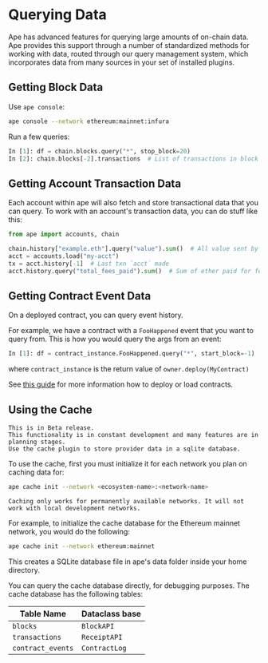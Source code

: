 # Querying Data

Ape has advanced features for querying large amounts of on-chain data.
Ape provides this support through a number of standardized methods for working with data,
routed through our query management system, which incorporates data from many sources in
your set of installed plugins.

## Getting Block Data

Use `ape console`:

```bash
ape console --network ethereum:mainnet:infura
```

Run a few queries:

```python
In [1]: df = chain.blocks.query("*", stop_block=20)
In [2]: chain.blocks[-2].transactions  # List of transactions in block
```

## Getting Account Transaction Data

Each account within ape will also fetch and store transactional data that you can query.
To work with an account's transaction data, you can do stuff like this:

```python
from ape import accounts, chain

chain.history["example.eth"].query("value").sum()  # All value sent by this address
acct = accounts.load("my-acct")
tx = acct.history[-1]  # Last txn `acct` made
acct.history.query("total_fees_paid").sum()  # Sum of ether paid for fees by `acct`
```

## Getting Contract Event Data

On a deployed contract, you can query event history.

For example, we have a contract with a `FooHappened` event that you want to query from.
This is how you would query the args from an event:

```python
In [1]: df = contract_instance.FooHappened.query("*", start_block=-1)
```

where `contract_instance` is the return value of `owner.deploy(MyContract)`

See [this guide](../userguides/contracts.html) for more information how to deploy or load contracts.

## Using the Cache

```{note}
This is in Beta release.
This functionality is in constant development and many features are in planning stages.
Use the cache plugin to store provider data in a sqlite database.
```

To use the cache, first you must initialize it for each network you plan on caching data for:

```bash
ape cache init --network <ecosystem-name>:<network-name>
```

```{note}
Caching only works for permanently available networks. It will not work with local development networks.
```

For example, to initialize the cache database for the Ethereum mainnet network, you would do the following:

```bash
ape cache init --network ethereum:mainnet
```

This creates a SQLite database file in ape's data folder inside your home directory.

You can query the cache database directly, for debugging purposes.
The cache database has the following tables:

| Table Name        | Dataclass base |
| ----------------- | -------------- |
| `blocks`          | `BlockAPI`     |
| `transactions`    | `ReceiptAPI`   |
| `contract_events` | `ContractLog`  |
